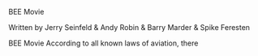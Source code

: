 BEE Movie

Written by Jerry Seinfeld & Andy Robin & Barry Marder & Spike Feresten


BEE Movie
According to all known laws of aviation, there